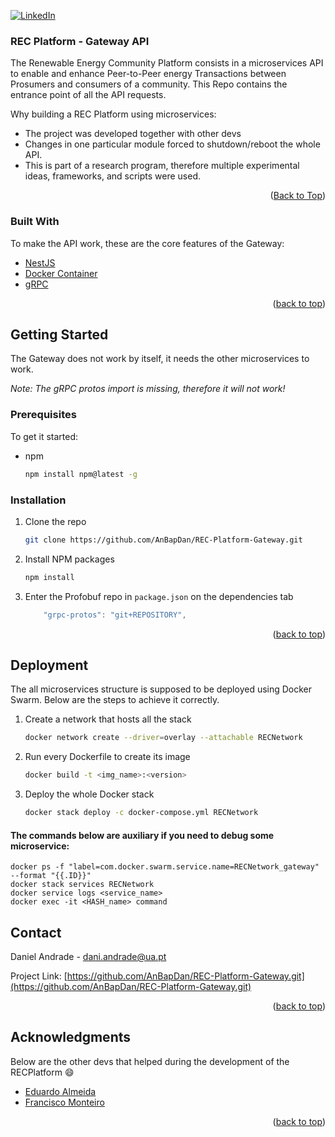 <a name="readme-top"></a>

[![LinkedIn][linkedin-shield]][linkedin-url]

### REC Platform - Gateway API

The Renewable Energy Community Platform consists in a microservices API to enable and enhance Peer-to-Peer energy Transactions between Prosumers and consumers of a community.
This Repo contains the entrance point of all the API requests.

Why building a REC Platform using microservices:
* The project was developed together with other devs
* Changes in one particular module forced to shutdown/reboot the whole API.
* This is part of a research program, therefore multiple experimental ideas, frameworks, and scripts were used. 


<p align="right">(<a href="#readme-top">Back to Top</a>)</p>



### Built With

To make the API work, these are the core features of the Gateway:

* [NestJS](https://nestjs.com/)
* [Docker Container](https://www.docker.com/)
* [gRPC](https://grpc.io/)

<p align="right">(<a href="#readme-top">back to top</a>)</p>


## Getting Started

The Gateway does not work by itself, it needs the other microservices to work.

*Note: The gRPC protos import is missing, therefore it will not work!*

### Prerequisites

To get it started:

* npm
  ```sh
  npm install npm@latest -g
  ```

### Installation

1. Clone the repo
   ```sh
   git clone https://github.com/AnBapDan/REC-Platform-Gateway.git
   ```
2. Install NPM packages
   ```sh
   npm install
   ```
3. Enter the Profobuf repo in `package.json` on the dependencies tab
   ```js
       "grpc-protos": "git+REPOSITORY",
   ```

<p align="right">(<a href="#readme-top">back to top</a>)</p>

## Deployment
The all microservices structure is supposed to be deployed using Docker Swarm. Below are the steps to achieve it correctly.

1. Create a network that hosts all the stack
    ```sh
    docker network create --driver=overlay --attachable RECNetwork
    ```


2. Run every Dockerfile to create its image
    ```sh
    docker build -t <img_name>:<version>
    ```

3. Deploy the whole Docker stack
    ```sh
    docker stack deploy -c docker-compose.yml RECNetwork
    ```

#### The commands below are auxiliary if you need to debug some microservice:
    docker ps -f "label=com.docker.swarm.service.name=RECNetwork_gateway" --format "{{.ID}}"
    docker stack services RECNetwork
    docker service logs <service_name>
    docker exec -it <HASH_name> command

## Contact

Daniel Andrade - dani.andrade@ua.pt

Project Link: [https://github.com/AnBapDan/REC-Platform-Gateway.git](https://github.com/AnBapDan/REC-Platform-Gateway.git)

<p align="right">(<a href="#readme-top">back to top</a>)</p>


## Acknowledgments

Below are the other devs that helped during the development of the RECPlatform :smile:

* [Eduardo Almeida](https://github.com/eapsa)
* [Francisco Monteiro](https://github.com/franciscomonteiro85)

<p align="right">(<a href="#readme-top">back to top</a>)</p>


[linkedin-shield]: https://img.shields.io/badge/-LinkedIn-black.svg?style=for-the-badge&logo=linkedin&colorB=555
[linkedin-url]: https://www.linkedin.com/in/anbapdan/

